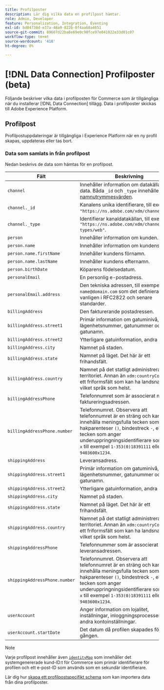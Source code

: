 ```yaml
---
title: Profilposter
description: Lär dig vilka data en profilpost hämtar.
role: Admin, Developer
feature: Personalization, Integration, Eventing
exl-id: bd04730d-e37a-48a9-822b-0f4aa68a4651
source-git-commit: 89607d22ba8e69e0c98fce97e041022e33d01c07
workflow-type: tm+mt
source-wordcount: '418'
ht-degree: 0%

---
```


# [!DNL Data Connection] Profilposter (beta)

Följande beskriver vilka data i profilposten för Commerce som är tillgängliga när du installerar [!DNL Data Connection] tillägg. Data i profilposter skickas till Adobe Experience Platform.

## Profilpost

Profilpostuppdateringar är tillgängliga i Experience Platform när en ny profil skapas, uppdateras eller tas bort.

### Data som samlats in från profilpost

Nedan beskrivs de data som hämtas för en profilpost.

| Fält | Beskrivning |
|---|---|
| `channel` | Innehåller information om datakällan för data. Båda `_id` och `_type` innehåller [namnutrymmesvärden](https://experienceleague.adobe.com/docs/experience-platform/xdm/schema/namespaces.html). |
| `channel._id` | Kanalens unika identifierare, till exempel `"https://ns.adobe.com/xdm/channels/web"`. |
| `channel._type` | Identifierar kanaldatakällan, till exempel `"https://ns.adobe.com/xdm/channel-types/web"`. |
| `person` | Innehåller information om kunden. |
| `person.name` | Innehåller information om kundens namn. |
| `person.name.firstName` | Innehåller kundens förnamn. |
| `person.name.lastName` | Innehåller kundens efternamn. |
| `person.birthDate` | Köparens födelsedatum. |
| `personalEmail` | En personlig e-postadress. |
| `personalEmail.address` | Den tekniska adressen, till exempel `name@domain.com` som det definieras vanligen i RFC2822 och senare standarder. |
| `billingAddress` | Den fakturerande postadressen. |
| `billingAddress.street1` | Primär information om gatuminivå, lägenhetsnummer, gatunummer och gatunamn. |
| `billingAddress.street2` | Ytterligare gatuinformation, andra raden. |
| `billingAddress.city` | Namnet på staden. |
| `billingAddress.state` | Namnet på läget. Det här är ett frihandsfält. |
| `billingAddress.country` | Namnet på det statligt administrerade territoriet. Annan än `xdm:countryCode`är det ett friformsfält som kan ha landsnamnet på vilket språk som helst. |
| `billingAddressPhone` | Telefonnumret som är associerat med faktureringsadressen. |
| `billingAddressPhone.number` | Telefonnumret. Observera att telefonnumret är en sträng och kan innehålla meningsfulla tecken som hakparenteser `()`, bindestreck `-`, eller tecken som anger underuppringningsidentifierare som tillägg `x` till exempel  `1-353(0)18391111` eller `+613 9403600x1234`. |
| `shippingAddress` | Leveransadress. |
| `shippingAddress.street1` | Primär information om gatuminivå, lägenhetsnummer, gatunummer och gatunamn. |
| `shippingAddress.street2` | Ytterligare gatuinformation, andra raden. |
| `shippingAddress.city` | Namnet på staden. |
| `shippingAddress.state` | Namnet på läget. Det här är ett frihandsfält. |
| `shippingAddress.country` | Namnet på det statligt administrerade territoriet. Annan än `xdm:countryCode`är det ett friformsfält som kan ha landsnamnet på vilket språk som helst. |
| `shippingAddressPhone` | Telefonnummer som är associerat med leveransadressen. |
| `shippingAddressPhone.number` | Telefonnumret. Observera att telefonnumret är en sträng och kan innehålla meningsfulla tecken som hakparenteser `()`, bindestreck `-`, eller tecken som anger underuppringningsidentifierare som tillägg `x` till exempel  `1-353(0)18391111` eller `+613 9403600x1234`. |
| `userAccount` | Anger information om lojalitet, inställningar, inloggningsprocesser och andra kontoinställningar. |
| `userAccount.startDate` | Det datum då profilen skapades för första gången. |

>[!NOTE]
>
>Varje profilpost innehåller även [`identityMap`](https://experienceleague.adobe.com/docs/experience-platform/xdm/field-groups/profile/identitymap.html) som innehåller det systemgenererade kund-ID:t för Commerce som primär identifierare för profilen och ett e-post-ID som används som en sekundär identifierare.

Lär dig hur [skapa ett profilpostspecifikt schema](profile-data.md) som kan importera data från dina profilposter.
